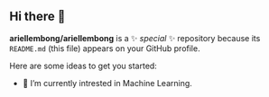 ## Hi there 👋

**ariellembong/ariellembong** is a ✨ _special_ ✨ repository because its `README.md` (this file) appears on your GitHub profile.

Here are some ideas to get you started:

- 🌱 I’m currently intrested in Machine Learning.

